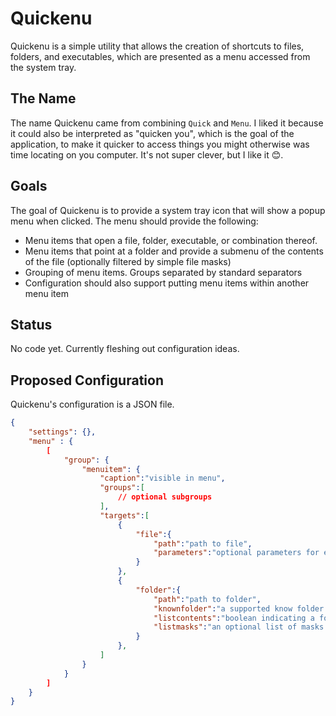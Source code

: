 # Quickenu

Quickenu is a simple utility that allows the creation of shortcuts to files, folders, and executables, which are presented as a menu accessed from the system tray.

## The Name

The name Quickenu came from combining `Quick` and `Menu`. I liked it because it could also be interpreted as "quicken you", which is the goal of the application, to make it quicker to access things you might otherwise was time locating on you computer. It's not super clever, but I like it 😊.

## Goals

The goal of Quickenu is to provide a system tray icon that will show a popup menu when clicked. The menu should provide the following:

- Menu items that open a file, folder, executable, or combination thereof.
- Menu items that point at a folder and provide a submenu of the contents of the file (optionally filtered by simple file masks)
- Grouping of menu items. Groups separated by standard separators
- Configuration should also support putting menu items within another menu item

## Status

No code yet. Currently fleshing out configuration ideas.

## Proposed Configuration

Quickenu's configuration is a JSON file.

```json
{
    "settings": {},
    "menu" : {
        [
            "group": {
                "menuitem": {
                    "caption":"visible in menu",
                    "groups":[
                        // optional subgroups
                    ],
                    "targets":[
                        {
                            "file":{
                                "path":"path to file",
                                "parameters":"optional parameters for executables"
                            }
                        },
                        {
                            "folder":{
                                "path":"path to folder",
                                "knownfolder":"a supported know folder (downloads)",
                                "listcontents":"boolean indicating a folders contents should be generated as a submenu",
                                "listmasks":"an optional list of masks that filter the files shown in generated submenu"
                            }
                        },
                    ]
                }
            }
        ]
    }
}
```
